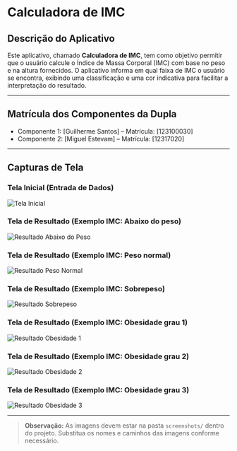 # Calculadora de IMC

## Descrição do Aplicativo

Este aplicativo, chamado **Calculadora de IMC**, tem como objetivo permitir que o usuário calcule o Índice de Massa Corporal (IMC) com base no peso e na altura fornecidos. O aplicativo informa em qual faixa de IMC o usuário se encontra, exibindo uma classificação e uma cor indicativa para facilitar a interpretação do resultado.

---

## Matrícula dos Componentes da Dupla

- Componente 1: [Guilherme Santos] – Matrícula: [123100030]
- Componente 2: [Miguel Estevam] – Matrícula: [12317020]

---

## Capturas de Tela

### Tela Inicial (Entrada de Dados)

![Tela Inicial](screenshots/tela_inicial.png)

### Tela de Resultado (Exemplo IMC: Abaixo do peso)

![Resultado Abaixo do Peso](screenshots/resultado_abaixo_peso.png)

### Tela de Resultado (Exemplo IMC: Peso normal)

![Resultado Peso Normal](screenshots/resultado_peso_normal.png)

### Tela de Resultado (Exemplo IMC: Sobrepeso)

![Resultado Sobrepeso](screenshots/resultado_sobrepeso.png)

### Tela de Resultado (Exemplo IMC: Obesidade grau 1)

![Resultado Obesidade 1](screenshots/resultado_obesidade_1.png)

### Tela de Resultado (Exemplo IMC: Obesidade grau 2)

![Resultado Obesidade 2](screenshots/resultado_obesidade_2.png)

### Tela de Resultado (Exemplo IMC: Obesidade grau 3)

![Resultado Obesidade 3](screenshots/resultado_obesidade_3.png)

---

> **Observação:** As imagens devem estar na pasta `screenshots/` dentro do projeto. Substitua os nomes e caminhos das imagens conforme necessário.
